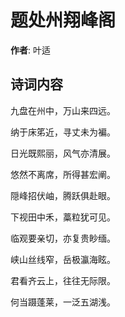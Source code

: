 # 题处州翔峰阁

**作者**: 叶适

## 诗词内容

九盘在州中，万山来四远。

纳于床笫近，寻丈未为褊。

日光既熙丽，风气亦清展。

悠然不离席，所得甚宏阐。

隠峰招伏岫，腾跃俱赴眼。

下视田中禾，藁粒犹可见。

临观要亲切，亦复贵眇缅。

峡山丝线窄，岳极瀛海眩。

君看齐云上，往往无际限。

何当蹑蓬莱，一泛五湖浅。

